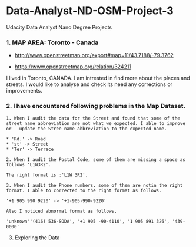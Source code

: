 # Data-Analyst-ND-OSM-Project-3
Udacity Data Analyst Nano Degree Projects

### 1. MAP AREA: Toronto - Canada

  * http://www.openstreetmap.org/export#map=11/43.7188/-79.3762

  * https://www.openstreetmap.org/relation/324211

  I lived in Toronto, CANADA. I am intrested in find more about the places and streets. I would like to analyse and check its need any      corrections or improvements.

### 2. I have encountered following problems in the Map Dataset.

    1. When I audit the data for the Street and found that some of the street name abbreviation are not what we expected. I able to improve or   update the Stree name abbreviation to the expected name.

    * 'Rd.' -> Road
    * 'st' -> Street
    * 'Ter' -> Terrace

    2. When I audit the Postal Code, some of them are missing a space as follows 'L1W3R2'.

    The right format is :'L1W 3R2'.
    
    3. When I audit the Phone numbers. some of them are notin the right format. I able to corrected to the right format as follows.

    '+1 905 990 9220' -> '+1-905-990-9220'
    
    Also I noticed abnormal format as follows,
    
    'unknown''(416) 536-SODA', '+1 905 -90-4110', '1 905 891 326', '439-0000'
    
    
3. Exploring the Data

